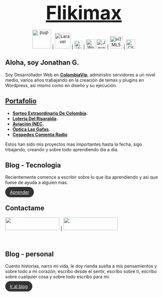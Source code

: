 <h1 align="center"><a href="https://flikimax.com" target="_blank" style="font-size: 60px">Flikimax</a></h1>

<p align="center">
<span><img src="https://upload.wikimedia.org/wikipedia/commons/2/27/PHP-logo.svg" alt="PHP" width="60px"></span> | <span><img src="https://raw.githubusercontent.com/laravel/art/master/logo-lockup/5%20SVG/2%20CMYK/1%20Full%20Color/laravel-logolockup-cmyk-red.svg" alt="Laravel" height="50px"></span> | <span><img src="https://wordops.net/wp-content/uploads/2019/08/cropped-logo-wordops-small.png" alt="Wordops" height="25px"></span> | <span><img src="https://s.w.org/style/images/wporg-logo.svg" alt="Wordpress" height="30px"></span>
<span><img src="https://upload.wikimedia.org/wikipedia/commons/9/99/Unofficial_JavaScript_logo_2.svg" alt="Javascript" width="30px"></span> | <span><img src="https://upload.wikimedia.org/wikipedia/commons/6/61/HTML5_logo_and_wordmark.svg" alt="HTML5" width="40px"></span> | <span><img src="https://flikimax.com/wp-content/uploads/2021/06/css3.png" alt="CSS3" width="29px"></span>
</p>

## Aloha, soy Jonathan G.

Soy Desarrollador Web en **[ColombiaVip](https://colombiavip.com/)**, administro servidores a un nivel medio, varios años trabajando en la creación de temas y plugins en Wordpress, asi mismo como en diseño y su ejecución.

## [Portafolio](https://flikimax.com/portafolio/)

- **[Sorteo Extraordinario De Colombia](https://flikimax.com/sorteo-extraordinario-de-colombia).**
- **[Lotería Del Risaralda](https://flikimax.com/loteria-del-risaralda).**
- **[Aviación INEC](https://flikimax.com/aviacion-inec).**
- **[Óptica Las Gafas](https://flikimax.com/optica-las-gafas).**
- **[Cespedes Comenta Radio](https://flikimax.com/cespedes-comenta-radio)**

Estos han sido mis proyectos mas importantes hasta la fecha, sigo trbajando, creando y sobre todo aprendiendo dia a dia.

## Blog - Tecnologia

Recientemente comence a escribir sobre lo que iba aprendiendo y asi que fuese de ayuda a alguien mas.

<a href="https://flikimax.com/category/blog/tecnologia/" target="_blank" style="background: #333; color: white; padding: 8px 15px; border-radius: 20px;">Aprender</a>


## Contactame

<p><a href="www.linkedin.com/in/flikimax" rel="nofollow"><img src="https://camo.githubusercontent.com/a493f6833f99fb3c85788d6d9305e6b7a42b838e5ee5d138fd9a8214a7e77472/68747470733a2f2f696d672e736869656c64732e696f2f62616467652f6c696e6b6564696e2d2532333030373742352e7376673f267374796c653d666f722d7468652d6261646765266c6f676f3d6c696e6b6564696e266c6f676f436f6c6f723d7768697465" height="41" width="174"></a> | <a href="https://twitter.com/flikimax" rel="nofollow"><img src="https://camo.githubusercontent.com/e1c2fd3bcd4ed13889ed78d1e814261a7cfbc79ae826198b7813850b15a8d956/68747470733a2f2f696d672e736869656c64732e696f2f62616467652f747769747465722d2532333144413146322e7376673f267374796c653d666f722d7468652d6261646765266c6f676f3d74776974746572266c6f676f436f6c6f723d7768697465" height="41" width="174" ></a>
</p>

<br>

## Blog - personal

Cuento historias, narro mi vida, le doy rienda suelta a mis pensamientos y sobre todo a mi corazón; escribo desde el sentir, escribo sobre ti, escribo sobre cualquier cosa y sobre todo escribo para mi.

<a href="https://flikimax.com/category/blog/tecnologia/" target="_blank" style="background: #333; color: white; padding: 8px 15px; border-radius: 20px;">Ir al blog</a>
